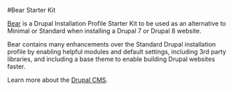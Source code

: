 #Bear Starter Kit

[Bear](https://www.drupal.org/project/bear) is a Drupal Installation Profile Starter Kit to be used as an alternative to Minimal or Standard when installing a Drupal 7 or Drupal 8 website.

Bear contains many enhancements over the Standard Drupal installation profile by enabling helpful modules and default settings, including 3rd party libraries, and including a base theme to enable building Drupal websites faster.

Learn more about the [Drupal CMS](https://www.drupal.org/).